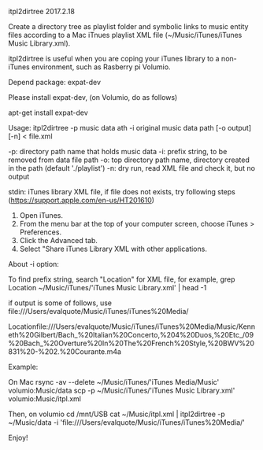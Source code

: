 itpl2dirtree                         2017.2.18

Create a directory tree as playlist folder and symbolic links to music
entity files according to a Mac iTnues playlist XML file
(~/Music/iTunes/iTunes Music Library.xml).

itpl2dirtree is useful when you are coping your iTunes library to a
non-iTunes environment, such as Rasberry pi Volumio.

Depend package:
expat-dev

Please install expat-dev, (on Volumio, do as follows)

apt-get install expat-dev

Usage:
itpl2dirtree -p music data ath -i original music data path [-o output] [-n] < file.xml

-p: directory path name that holds music data
-i: prefix string, to be removed from data file path
-o: top directory path name, directory created in the path (default './playlist')
-n: dry run, read XML file and check it, but no output

stdin: iTunes library XML file, if file does not exists, try following steps
(https://support.apple.com/en-us/HT201610)

1. Open iTunes.
2. From the menu bar at the top of your computer screen, choose iTunes > Preferences.
3. Click the Advanced tab.
4. Select "Share iTunes Library XML with other applications.


About -i option:

To find prefix string, search "Location" for XML file, for example,
grep Location ~/Music/iTunes/'iTunes Music Library.xml' | head -1

if output is some of follows, use file:///Users/evalquote/Music/iTunes/iTunes%20Media/

<key>Location</key><string>file:///Users/evalquote/Music/iTunes/iTunes%20Media/Music/Kenneth%20Gilbert/Bach_%20Italian%20Concerto,%204%20Duos,%20Etc_/09%20Bach_%20Overture%20In%20The%20French%20Style,%20BWV%20831%20-%202.%20Courante.m4a</string>

Example:

On Mac
rsync -av --delete  ~/Music/iTunes/'iTunes Media/Music' volumio:Music/data
scp -p ~/Music/iTunes/'iTunes Music Library.xml' volumio:Music/itpl.xml

Then, on volumio
cd /mnt/USB
cat ~/Music/itpl.xml | itpl2dirtree -p ~/Music/data -i 'file:///Users/evalquote/Music/iTunes/iTunes%20Media/'

Enjoy!
